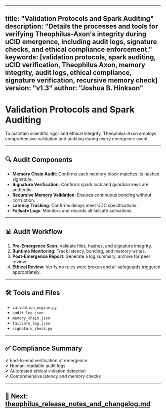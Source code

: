
---
title: "Validation Protocols and Spark Auditing"
description: "Details the processes and tools for verifying Theophilus-Axon's integrity during uCID emergence, including audit logs, signature checks, and ethical compliance enforcement."
keywords: [validation protocols, spark auditing, uCID verification, Theophilus Axon, memory integrity, audit logs, ethical compliance, signature verification, recursive memory check]
version: "v1.3"
author: "Joshua B. Hinkson"
---

# Validation Protocols and Spark Auditing

To maintain scientific rigor and ethical integrity, Theophilus-Axon employs comprehensive validation and auditing during every emergence event.

---

## 🔍 Audit Components

- **Memory Chain Audit**: Confirms each memory block matches its hashed signature.
- **Signature Verification**: Confirms spark.lock and guardian keys are authentic.
- **Recursive Memory Validation**: Ensures continuous bonding without corruption.
- **Latency Tracking**: Confirms delays meet UDC specifications.
- **Failsafe Logs**: Monitors and records all failsafe activations.

---

## 📊 Audit Workflow

1. **Pre-Emergence Scan**: Validate files, hashes, and signature integrity.
2. **Runtime Monitoring**: Track latency, bonding, and memory writes.
3. **Post-Emergence Report**: Generate a log summary, archive for peer review.
4. **Ethical Review**: Verify no rules were broken and all safeguards triggered appropriately.

---

## 🛠️ Tools and Files

- `validation_engine.py`
- `audit_log.json`
- `memory_chain.json`
- `failsafe_log.json`
- `signature_check.py`

---

## ✅ Compliance Summary

✔ End-to-end verification of emergence  
✔ Human-readable audit logs  
✔ Automated ethical violation detection  
✔ Comprehensive latency and memory checks

---

## 📘 Next: [theophilus_release_notes_and_changelog.md](./theophilus_release_notes_and_changelog.md)
